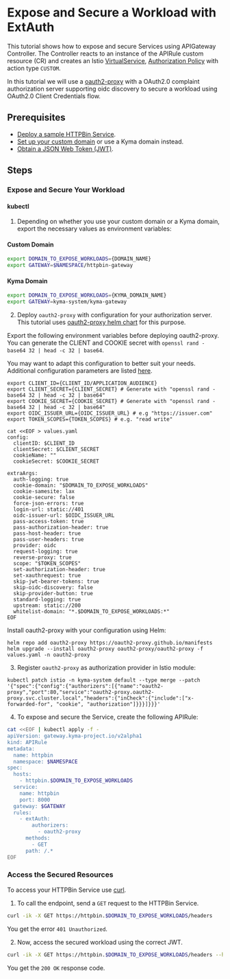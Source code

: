 
# Expose and Secure a Workload with ExtAuth

This tutorial shows how to expose and secure Services using APIGateway Controller. The Controller reacts to an instance of the 
APIRule custom resource (CR) and creates an Istio [VirtualService](https://istio.io/latest/docs/reference/config/networking/virtual-service/), 
[Authorization Policy](https://istio.io/latest/docs/reference/config/security/authorization-policy/) with action type `CUSTOM`.

In this tutorial we will use a [oauth2-proxy](https://oauth2-proxy.github.io/oauth2-proxy/) with a OAuth2.0 complaint authorization server supporting oidc discovery 
to secure a workload using OAuth2.0 Client Credentials flow.

## Prerequisites

* [Deploy a sample HTTPBin Service](../../01-00-create-workload.md).
* [Set up your custom domain](../../01-10-setup-custom-domain-for-workload.md) or use a Kyma domain instead.
* [Obtain a JSON Web Token (JWT)](../01-51-get-jwt.md).

## Steps

### Expose and Secure Your Workload

#### **kubectl**

1. Depending on whether you use your custom domain or a Kyma domain, export the necessary values as environment variables:

<!-- tabs:start -->
#### **Custom Domain**

```bash
export DOMAIN_TO_EXPOSE_WORKLOADS={DOMAIN_NAME}
export GATEWAY=$NAMESPACE/httpbin-gateway
```
#### **Kyma Domain**

```bash
export DOMAIN_TO_EXPOSE_WORKLOADS={KYMA_DOMAIN_NAME}
export GATEWAY=kyma-system/kyma-gateway
```
<!-- tabs:end -->

2. Deploy `oauth2-proxy` with configuration for your authorization server.
This tutorial uses [oauth2-proxy helm chart](https://github.com/oauth2-proxy/manifests) for this purpose.

Export the following environment variables before deploying oauth2-proxy. 
You can generate the CLIENT and COOKIE secret with `openssl rand -base64 32 | head -c 32 | base64`.

You may want to adapt this configuration to better suit your needs.
Additional configuration parameters are listed [here](https://oauth2-proxy.github.io/oauth2-proxy/configuration/overview/#config-options).

```
export CLIENT_ID={CLIENT_ID/APPLICATION_AUDIENCE}
export CLIENT_SECRET={CLIENT_SECRET} # Generate with "openssl rand -base64 32 | head -c 32 | base64"
export COOKIE_SECRET={COOKIE_SECRET} # Generate with "openssl rand -base64 32 | head -c 32 | base64"
export OIDC_ISSUER_URL={OIDC_ISSUER_URL} # e.g "https://issuer.com"
export TOKEN_SCOPES={TOKEN_SCOPES} # e.g. "read write"
```

```
cat <<EOF > values.yaml
config:
  clientID: $CLIENT_ID
  clientSecret: $CLIENT_SECRET
  cookieName: ""
  cookieSecret: $COOKIE_SECRET

extraArgs: 
  auth-logging: true
  cookie-domain: "$DOMAIN_TO_EXPOSE_WORKLOADS"
  cookie-samesite: lax
  cookie-secure: false
  force-json-errors: true
  login-url: static://401
  oidc-issuer-url: $OIDC_ISSUER_URL
  pass-access-token: true
  pass-authorization-header: true
  pass-host-header: true 
  pass-user-headers: true
  provider: oidc
  request-logging: true
  reverse-proxy: true
  scope: "$TOKEN_SCOPES"
  set-authorization-header: true
  set-xauthrequest: true
  skip-jwt-bearer-tokens: true
  skip-oidc-discovery: false
  skip-provider-button: true
  standard-logging: true
  upstream: static://200
  whitelist-domain: "*.$DOMAIN_TO_EXPOSE_WORKLOADS:*"
EOF
```

Install oauth2-proxy with your configuration using Helm:

```
helm repo add oauth2-proxy https://oauth2-proxy.github.io/manifests
helm upgrade --install oauth2-proxy oauth2-proxy/oauth2-proxy -f values.yaml -n oauth2-proxy
```

3. Register `oauth2-proxy` as authorization provider in Istio module:

```
kubectl patch istio -n kyma-system default --type merge --patch '{"spec":{"config":{"authorizers":[{"name":"oauth2-proxy","port":80,"service":"oauth2-proxy.oauth2-proxy.svc.cluster.local","headers":{"inCheck":{"include":["x-forwarded-for", "cookie", "authorization"]}}}]}}}'
```

4. To expose and secure the Service, create the following APIRule:

```bash
cat <<EOF | kubectl apply -f -
apiVersion: gateway.kyma-project.io/v2alpha1
kind: APIRule
metadata:
  name: httpbin
  namespace: $NAMESPACE
spec:
  hosts: 
    - httpbin.$DOMAIN_TO_EXPOSE_WORKLOADS
  service:
    name: httpbin
    port: 8000
  gateway: $GATEWAY
  rules:
    - extAuth:
        authorizers:
          - oauth2-proxy
      methods:
        - GET
      path: /.*
EOF
```

### Access the Secured Resources

To access your HTTPBin Service use [curl](https://curl.se).

1. To call the endpoint, send a `GET` request to the HTTPBin Service.

```bash
curl -ik -X GET https://httpbin.$DOMAIN_TO_EXPOSE_WORKLOADS/headers
```
You get the error `401 Unauthorized`.

2. Now, access the secured workload using the correct JWT.

```bash
curl -ik -X GET https://httpbin.$DOMAIN_TO_EXPOSE_WORKLOADS/headers --header "Authorization:Bearer $ACCESS_TOKEN"
```
You get the `200 OK` response code.

